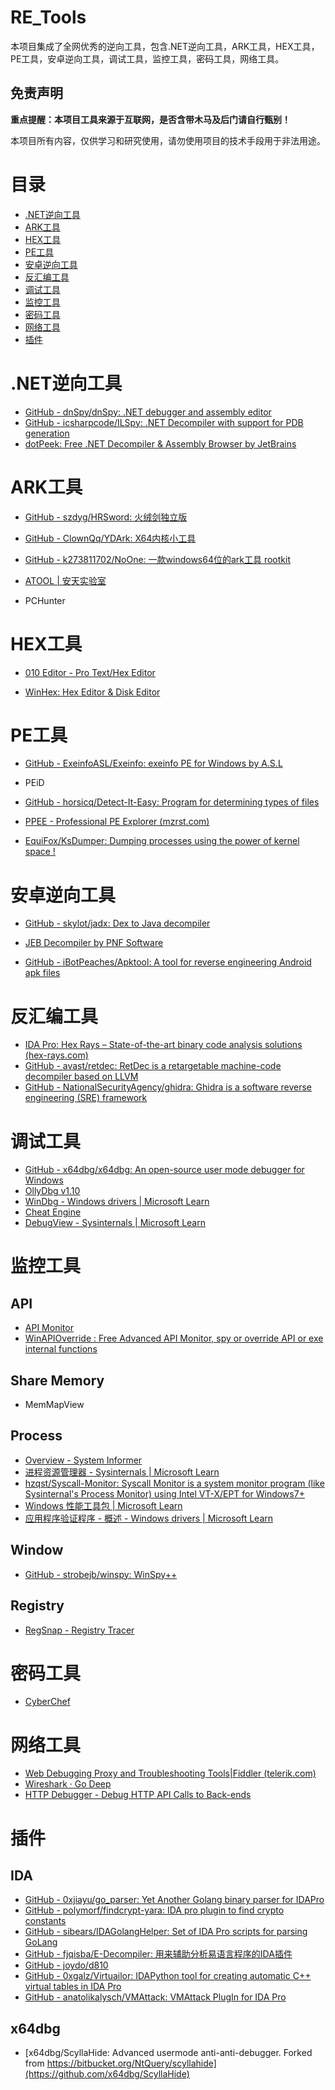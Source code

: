 # RE_Tools
​	 本项目集成了全网优秀的逆向工具，包含.NET逆向工具，ARK工具，HEX工具，PE工具，安卓逆向工具，调试工具，监控工具，密码工具，网络工具。

## 免责声明

**重点提醒：本项目工具来源于互联网，是否含带木马及后门请自行甄别！**

本项目所有内容，仅供学习和研究使用，请勿使用项目的技术手段用于非法用途。

# 目录

* [.NET逆向工具](#.NET逆向工具)
* [ARK工具](#ARK工具)
* [HEX工具](#HEX工具)
* [PE工具](#PE工具)
* [安卓逆向工具](#安卓逆向工具)
* [反汇编工具](#反汇编工具)
* [调试工具](#调试工具)
* [监控工具](#监控工具)
* [密码工具](#密码工具)
* [网络工具](#网络工具)
* [插件](#插件)



# .NET逆向工具

* [GitHub - dnSpy/dnSpy: .NET debugger and assembly editor](https://github.com/dnSpy/dnSpy)
* [GitHub - icsharpcode/ILSpy: .NET Decompiler with support for PDB generation](https://github.com/icsharpcode/ILSpy)
* [dotPeek: Free .NET Decompiler & Assembly Browser by JetBrains](https://www.jetbrains.com/decompiler/)



# ARK工具

* [GitHub - szdyg/HRSword: 火绒剑独立版](https://github.com/szdyg/HRSword)

* [GitHub - ClownQq/YDArk: X64内核小工具](https://github.com/ClownQq/YDArk)

* [GitHub - k273811702/NoOne: 一款windows64位的ark工具 rootkit](https://github.com/k273811702/NoOne)

* [ATOOL | 安天实验室](https://www.antiy.com/tools.html)

* PCHunter



# HEX工具

* [010 Editor - Pro Text/Hex Editor](https://www.sweetscape.com/)

* [WinHex: Hex Editor & Disk Editor](https://www.x-ways.net/winhex/)



# PE工具

* [GitHub - ExeinfoASL/Exeinfo: exeinfo PE for Windows by A.S.L](https://github.com/ExeinfoASL/Exeinfo)

* PEiD

* [GitHub - horsicq/Detect-It-Easy: Program for determining types of files](https://github.com/horsicq/Detect-It-Easy)

* [PPEE - Professional PE Explorer (mzrst.com)](https://www.mzrst.com/)

* [EquiFox/KsDumper: Dumping processes using the power of kernel space !](https://github.com/EquiFox/KsDumper)



# 安卓逆向工具

* [GitHub - skylot/jadx: Dex to Java decompiler](https://github.com/skylot/jadx)

* [JEB Decompiler by PNF Software](https://www.pnfsoftware.com/)

* [GitHub - iBotPeaches/Apktool: A tool for reverse engineering Android apk files](https://github.com/iBotPeaches/Apktool)



# 反汇编工具

* [IDA Pro: Hex Rays – State-of-the-art binary code analysis solutions (hex-rays.com)](https://hex-rays.com/)
* [GitHub - avast/retdec: RetDec is a retargetable machine-code decompiler based on LLVM](https://github.com/avast/retdec)
* [GitHub - NationalSecurityAgency/ghidra: Ghidra is a software reverse engineering (SRE) framework](https://github.com/NationalSecurityAgency/ghidra)



# 调试工具

* [GitHub - x64dbg/x64dbg: An open-source user mode debugger for Windows](https://github.com/x64dbg/x64dbg)
* [OllyDbg v1.10](https://www.ollydbg.de/)
* [WinDbg - Windows drivers | Microsoft Learn](https://learn.microsoft.com/zh-CN/windows-hardware/drivers/debugger/)
* [Cheat Engine](https://www.cheatengine.org/)
* [DebugView - Sysinternals | Microsoft Learn](https://learn.microsoft.com/zh-cn/sysinternals/downloads/debugview)



# 监控工具

## API

* [API Monitor](https://www.rohitab.com/)
* [WinAPIOverride : Free Advanced API Monitor, spy or override API or exe internal functions](http://jacquelin.potier.free.fr/winapioverride32/)

## Share Memory

* MemMapView

## Process

* [Overview - System Informer](https://www.systeminformer.com/)
* [进程资源管理器 - Sysinternals | Microsoft Learn](https://learn.microsoft.com/zh-cn/sysinternals/downloads/process-explorer)
* [hzqst/Syscall-Monitor: Syscall Monitor is a system monitor program (like Sysinternal's Process Monitor) using Intel VT-X/EPT for Windows7+](https://github.com/hzqst/Syscall-Monitor)
* [Windows 性能工具包 | Microsoft Learn](https://learn.microsoft.com/zh-cn/windows-hardware/test/wpt/)
* [应用程序验证程序 - 概述 - Windows drivers | Microsoft Learn](https://learn.microsoft.com/zh-cn/windows-hardware/drivers/devtest/application-verifier)

## Window

* [GitHub - strobejb/winspy: WinSpy++](https://github.com/strobejb/winspy)

## Registry

* [RegSnap - Registry Tracer](https://lastbit.com/regsnap/default.asp)



# 密码工具

* [CyberChef](https://cyberchef.org/)



# 网络工具

* [Web Debugging Proxy and Troubleshooting Tools|Fiddler (telerik.com)](https://www.telerik.com/fiddler)
* [Wireshark · Go Deep](https://www.wireshark.org/)
* [HTTP Debugger - Debug HTTP API Calls to Back-ends](https://www.httpdebugger.com/)



# 插件

## IDA

* [GitHub - 0xjiayu/go_parser: Yet Another Golang binary parser for IDAPro](https://github.com/0xjiayu/go_parser)
* [GitHub - polymorf/findcrypt-yara: IDA pro plugin to find crypto constants](https://github.com/polymorf/findcrypt-yara)
* [GitHub - sibears/IDAGolangHelper: Set of IDA Pro scripts for parsing GoLang](https://github.com/sibears/IDAGolangHelper)
* [GitHub - fjqisba/E-Decompiler: 用来辅助分析易语言程序的IDA插件](https://github.com/fjqisba/E-Decompiler)
* [GitHub - joydo/d810](https://github.com/joydo/d810)
* [GitHub - 0xgalz/Virtuailor: IDAPython tool for creating automatic C++ virtual tables in IDA Pro](https://github.com/0xgalz/Virtuailor)
* [GitHub - anatolikalysch/VMAttack: VMAttack PlugIn for IDA Pro](https://github.com/anatolikalysch/VMAttack)

## x64dbg

* [x64dbg/ScyllaHide: Advanced usermode anti-anti-debugger. Forked from https://bitbucket.org/NtQuery/scyllahide](https://github.com/x64dbg/ScyllaHide)

